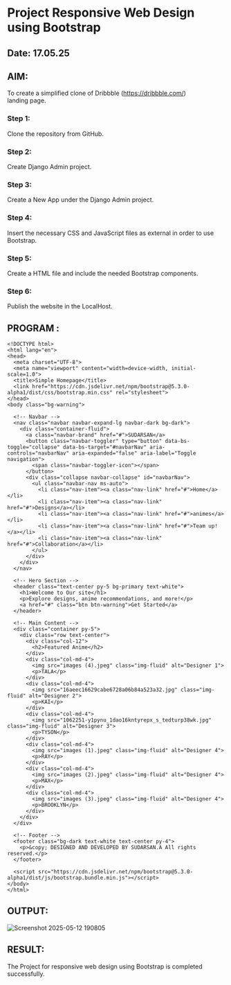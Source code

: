 # Project Responsive Web Design using Bootstrap
## Date: 17.05.25

## AIM:
To create a simplified clone of Dribbble (https://dribbble.com/) landing page.

### Step 1:
Clone the repository from GitHub.

### Step 2:
Create Django Admin project.

### Step 3:
Create a New App under the Django Admin project.

### Step 4:
Insert the necessary CSS and JavaScript files as external in order to use Bootstrap.

### Step 5:
Create a HTML file and include the needed Bootstrap components.

### Step 6:
Publish the website in the LocalHost.

## PROGRAM :
```
<!DOCTYPE html>
<html lang="en">
<head>
  <meta charset="UTF-8">
  <meta name="viewport" content="width=device-width, initial-scale=1.0">
  <title>Simple Homepage</title>
  <link href="https://cdn.jsdelivr.net/npm/bootstrap@5.3.0-alpha1/dist/css/bootstrap.min.css" rel="stylesheet">
</head>
<body class="bg-warning">

  <!-- Navbar -->
  <nav class="navbar navbar-expand-lg navbar-dark bg-dark">
    <div class="container-fluid">
      <a class="navbar-brand" href="#">SUDARSAN</a>
      <button class="navbar-toggler" type="button" data-bs-toggle="collapse" data-bs-target="#navbarNav" aria-controls="navbarNav" aria-expanded="false" aria-label="Toggle navigation">
        <span class="navbar-toggler-icon"></span>
      </button>
      <div class="collapse navbar-collapse" id="navbarNav">
        <ul class="navbar-nav ms-auto">
          <li class="nav-item"><a class="nav-link" href="#">Home</a></li>
          <li class="nav-item"><a class="nav-link" href="#">Designs</a></li>
          <li class="nav-item"><a class="nav-link" href="#">animes</a></li>
          <li class="nav-item"><a class="nav-link" href="#">Team up!</a></li>
          <li class="nav-item"><a class="nav-link" href="#">Collaboration</a></li>
        </ul>
      </div>
    </div>
  </nav>

  <!-- Hero Section -->
  <header class="text-center py-5 bg-primary text-white">
    <h1>Welcome to Our site</h1>
    <p>Explore designs, anime recommendations, and more!</p>
    <a href="#" class="btn btn-warning">Get Started</a>
  </header>

  <!-- Main Content -->
  <div class="container py-5">
    <div class="row text-center">
      <div class="col-12">
        <h2>Featured Anime</h2>
      </div>
      <div class="col-md-4">
        <img src="images (4).jpeg" class="img-fluid" alt="Designer 1">
        <p>TALA</p>
      </div>
      <div class="col-md-4">
        <img src="16aeec16629cabe6728a06b84a523a32.jpg" class="img-fluid" alt="Designer 2">
        <p>KAI</p>
      </div>
      <div class="col-md-4">
        <img src="1062251-y1pynu_1dao16kntyrepx_s_tedturp38wk.jpg" class="img-fluid" alt="Designer 3">
        <p>TYSON</p>
      </div>
      <div class="col-md-4">
        <img src="images (1).jpeg" class="img-fluid" alt="Designer 4">
        <p>RAY</p>
      </div>
      <div class="col-md-4">
        <img src="images (2).jpeg" class="img-fluid" alt="Designer 4">
        <p>MAX</p>
      </div>
      <div class="col-md-4">
        <img src="images (3).jpeg" class="img-fluid" alt="Designer 4">
        <p>BROOKLYN</p>
      </div> 
    </div>
  </div>

  <!-- Footer -->
  <footer class="bg-dark text-white text-center py-4">
    <p>&copy; DESIGNED AND DEVELOPED BY SUDARSAN.A All rights reserved.</p>
  </footer>

  <script src="https://cdn.jsdelivr.net/npm/bootstrap@5.3.0-alpha1/dist/js/bootstrap.bundle.min.js"></script>
</body>
</html>
```

## OUTPUT:

![Screenshot 2025-05-12 190805](https://github.com/user-attachments/assets/fa9b8933-199e-466b-bf55-3e38dd2a9f2c)

## RESULT:
The Project for responsive web design using Bootstrap is completed successfully.

